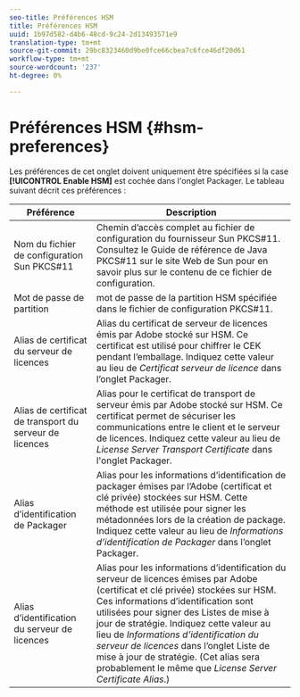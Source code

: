```yaml
---
seo-title: Préférences HSM
title: Préférences HSM
uuid: 1b97d582-d4b6-48cd-9c24-2d13493571e9
translation-type: tm+mt
source-git-commit: 29bc8323460d9be0fce66cbea7c6fce46df20d61
workflow-type: tm+mt
source-wordcount: '237'
ht-degree: 0%

---
```



# Préférences HSM {#hsm-preferences}

Les préférences de cet onglet doivent uniquement être spécifiées si la case **[!UICONTROL Enable HSM]** est cochée dans l&#39;onglet Packager. Le tableau suivant décrit ces préférences :

| Préférence | Description |
|---|---|
| Nom du fichier de configuration Sun PKCS#11 | Chemin d’accès complet au fichier de configuration du fournisseur Sun PKCS#11. Consultez le Guide de référence de Java PKCS#11 sur le site Web de Sun pour en savoir plus sur le contenu de ce fichier de configuration. |
| Mot de passe de partition | mot de passe de la partition HSM spécifiée dans le fichier de configuration PKCS#11. |
| Alias de certificat du serveur de licences | Alias du certificat de serveur de licences émis par Adobe stocké sur HSM. Ce certificat est utilisé pour chiffrer le CEK pendant l’emballage. Indiquez cette valeur au lieu de *Certificat serveur de licence* dans l’onglet Packager. |
| Alias de certificat de transport du serveur de licences | Alias pour le certificat de transport de serveur émis par Adobe stocké sur HSM. Ce certificat permet de sécuriser les communications entre le client et le serveur de licences. Indiquez cette valeur au lieu de *License Server Transport Certificate* dans l&#39;onglet Packager. |
| Alias d’identification de Packager | Alias pour les informations d’identification de packager émises par l’Adobe (certificat et clé privée) stockées sur HSM. Cette méthode est utilisée pour signer les métadonnées lors de la création de package. Indiquez cette valeur au lieu de *Informations d’identification de Packager* dans l’onglet Packager. |
| Alias d’identification du serveur de licences | Alias pour les informations d’identification du serveur de licences émises par Adobe (certificat et clé privée) stockées sur HSM. Ces informations d’identification sont utilisées pour signer des Listes de mise à jour de stratégie. Indiquez cette valeur au lieu de *Informations d’identification du serveur de licences* dans l’onglet Liste de mise à jour de stratégie. (Cet alias sera probablement le même que *License Server Certificate Alias*.) |

